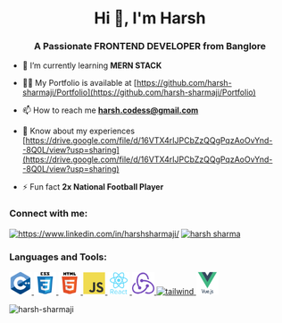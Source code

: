 <h1 align="center">Hi 👋, I'm Harsh</h1>
<h3 align="center">A Passionate FRONTEND DEVELOPER from Banglore</h3>

- 🌱 I’m currently learning **MERN STACK**

- 👨‍💻 My Portfolio is available at [https://github.com/harsh-sharmaji/Portfolio](https://github.com/harsh-sharmaji/Portfolio)

- 📫 How to reach me **harsh.codess@gmail.com**

- 📄 Know about my experiences [https://drive.google.com/file/d/16VTX4rIJPCbZzQQgPqzAoOvYnd--8Q0L/view?usp=sharing](https://drive.google.com/file/d/16VTX4rIJPCbZzQQgPqzAoOvYnd--8Q0L/view?usp=sharing)

- ⚡ Fun fact **2x National Football Player**

<h3 align="left">Connect with me:</h3>
<p align="left">
<a href="https://www.linkedin.com/in/harshsharmaji/" target="blank"><img align="center" src="https://raw.githubusercontent.com/rahuldkjain/github-profile-readme-generator/master/src/images/icons/Social/linked-in-alt.svg" alt="https://www.linkedin.com/in/harshsharmaji/" height="30" width="40" /></a>
<a href="https://www.instagram.com/_.the.harsh.sharma._" target="blank"><img align="center" src="https://raw.githubusercontent.com/rahuldkjain/github-profile-readme-generator/master/src/images/icons/Social/instagram.svg" alt="harsh sharma" height="30" width="40" /></a>
</p>

<h3 align="left">Languages and Tools:</h3>
<p align="left"> <a href="https://www.w3schools.com/cpp/" target="_blank" rel="noreferrer"> <img src="https://raw.githubusercontent.com/devicons/devicon/master/icons/cplusplus/cplusplus-original.svg" alt="cplusplus" width="40" height="40"/> </a> <a href="https://www.w3schools.com/css/" target="_blank" rel="noreferrer"> <img src="https://raw.githubusercontent.com/devicons/devicon/master/icons/css3/css3-original-wordmark.svg" alt="css3" width="40" height="40"/> </a> <a href="https://www.w3.org/html/" target="_blank" rel="noreferrer"> <img src="https://raw.githubusercontent.com/devicons/devicon/master/icons/html5/html5-original-wordmark.svg" alt="html5" width="40" height="40"/> </a> <a href="https://developer.mozilla.org/en-US/docs/Web/JavaScript" target="_blank" rel="noreferrer"> <img src="https://raw.githubusercontent.com/devicons/devicon/master/icons/javascript/javascript-original.svg" alt="javascript" width="40" height="40"/> </a> <a href="https://reactjs.org/" target="_blank" rel="noreferrer"> <img src="https://raw.githubusercontent.com/devicons/devicon/master/icons/react/react-original-wordmark.svg" alt="react" width="40" height="40"/> </a> <a href="https://redux.js.org" target="_blank" rel="noreferrer"> <img src="https://raw.githubusercontent.com/devicons/devicon/master/icons/redux/redux-original.svg" alt="redux" width="40" height="40"/> </a> <a href="https://tailwindcss.com/" target="_blank" rel="noreferrer"> <img src="https://www.vectorlogo.zone/logos/tailwindcss/tailwindcss-icon.svg" alt="tailwind" width="40" height="40"/> </a> <a href="https://vuejs.org/" target="_blank" rel="noreferrer"> <img src="https://raw.githubusercontent.com/devicons/devicon/master/icons/vuejs/vuejs-original-wordmark.svg" alt="vuejs" width="40" height="40"/> </a> </p>

<p><img align="center" src="https://github-readme-stats.vercel.app/api/top-langs?username=harsh-sharmaji&show_icons=true&locale=en&layout=compact" alt="harsh-sharmaji" /></p>
